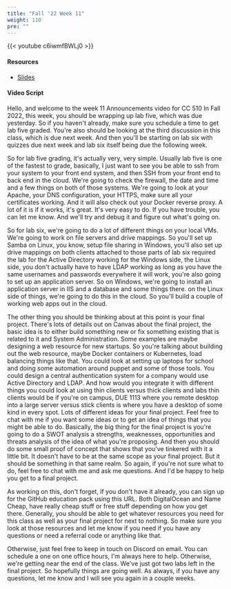 ```yaml
---
title: "Fall '22 Week 11"
weight: 110
pre: ""
---
```


{{< youtube c6iwmfBWLj0 >}}

#### Resources

* <a href="slides" target="_blank">Slides</a>

#### Video Script

Hello, and welcome to the week 11 Announcements video for CC 510 In Fall 2022, this week, you should be wrapping up lab five, which was due yesterday. So if you haven't already, make sure you schedule a time to get lab five graded. You're also should be looking at the third discussion in this class, which is due next week. And then you'll be starting on lab six with quizzes due next week and lab six itself being due the following week. 

So for lab five grading, it's actually very, very simple. Usually lab five is one of the fastest to grade, basically, I just want to see you be able to ssh from your system to your front end system, and then SSH from your front end to back end in the cloud. We're going to check the firewall, the date and time and a few things on both of those systems. We're going to look at your Apache, your DNS configuration, your HTTPS, make sure all your certificates working. And it will also check out your Docker reverse proxy. A lot of it is if it works, it's great. It's very easy to do. If you have trouble, you can let me know. And we'll try and debug it and figure out what's going on. 

So for lab six, we're going to do a lot of different things on your local VMs. We're going to work on file servers and drive mappings. So you'll set up Samba on Linux, you know, setup file sharing in Windows, you'll also set up drive mappings on both clients attached to those parts of lab six required the lab for the Active Directory working for the Windows side, the Linux side, you don't actually have to have LDAP working as long as you have the same usernames and passwords everywhere it will work, you're also going to set up an application server. So on Windows, we're going to install an application server in IIS and a database and some things there. on the Linux side of things, we're going to do this in the cloud. So you'll build a couple of working web apps out in the cloud. 

The other thing you should be thinking about at this point is your final project. There's lots of details out on Canvas about the final project, the basic idea is to either build something new or fix something existing that is related to it and System Administration. Some examples are maybe designing a web resource for new startups. So you're talking about building out the web resource, maybe Docker containers or Kubernetes, load balancing things like that. You could look at setting up laptops for school and doing some automation around puppet and some of those tools. You could design a central authentication system for a company would use Active Directory and LDAP. And how would you integrate it with different things you could look at using thin clients versus thick clients and labs thin clients would be if you're on campus, DUE 1113 where you remote desktop into a large server versus stick clients is where you have a desktop of some kind in every spot. Lots of different ideas for your final project. Feel free to chat with me if you want some ideas or to get an idea of things that you might be able to do. Basically, the big thing for the final project is you're going to do a SWOT analysis a strengths, weaknesses, opportunities and threats analysis of the idea of what you're proposing. And then you should do some small proof of concept that shows that you've tinkered with it a little bit. It doesn't have to be at the same scope as your final project. But it should be something in that same realm. So again, if you're not sure what to do, feel free to chat with me and ask me questions. And I'd be happy to help you get to a final project. 

As working on this, don't forget, if you don't have it already, you can sign up for the GitHub education pack using this URL. Both DigitalOcean and Name Cheap, have really cheap stuff or free stuff depending on how you get there. Generally, you should be able to get whatever resources you need for this class as well as your final project for next to nothing. So make sure you look at those resources and let me know if you need if you have any questions or need a referral code or anything like that.

Otherwise, just feel free to keep in touch on Discord on email. You can schedule a one on one office hours, I'm always here to help. Otherwise, we're getting near the end of the class. We've just got two labs left in the final project. So hopefully things are going well. As always, if you have any questions, let me know and I will see you again in a couple weeks.

